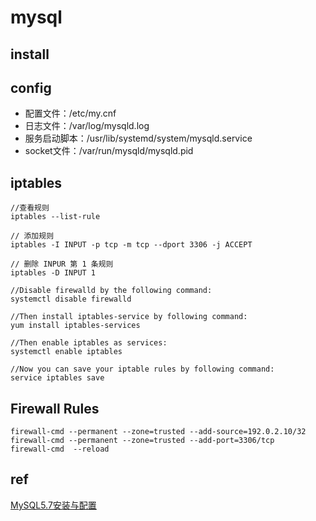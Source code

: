 # mysql

## install


## config

- 配置文件：/etc/my.cnf
- 日志文件：/var/log/mysqld.log
- 服务启动脚本：/usr/lib/systemd/system/mysqld.service
- socket文件：/var/run/mysqld/mysqld.pid

## iptables

```
//查看规则
iptables --list-rule

// 添加规则
iptables -I INPUT -p tcp -m tcp --dport 3306 -j ACCEPT

// 删除 INPUR 第 1 条规则
iptables -D INPUT 1

//Disable firewalld by the following command:
systemctl disable firewalld

//Then install iptables-service by following command:
yum install iptables-services

//Then enable iptables as services:
systemctl enable iptables

//Now you can save your iptable rules by following command:
service iptables save
```

## Firewall Rules
```
firewall-cmd --permanent --zone=trusted --add-source=192.0.2.10/32
firewall-cmd --permanent --zone=trusted --add-port=3306/tcp
firewall-cmd  --reload
```

## ref

[MySQL5.7安装与配置](http://blog.csdn.net/xyang81/article/details/51759200)
